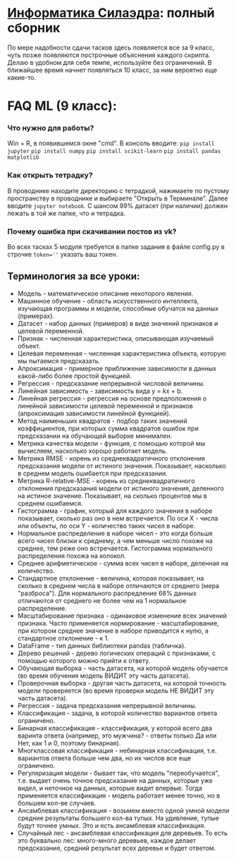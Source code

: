 # [Информатика Силаэдра](https://codingprojects.ru): полный сборник
По мере надобности сдачи тасков здесь появляется все за 9 класс, чуть позже появляются построчные объяснения каждого скрипта.
Делаю в удобном для себя темпе, используйте без ограничений.
В ближайшее время начнет появляться 10 класс, за ним вероятно еще какие-то. 

# FAQ ML (9 класс):
### Что нужно для работы?
Win + R, в появившемся окне "cmd". В консоль вводите:
```pip install jupyter```
```pip install numpy```
```pip install scikit-learn```
```pip install pandas matplotlib```
### Как открыть тетрадку?
В проводнике находите директорию с тетрадкой, нажимаете по пустому пространству в проводнике и выбираете "Открыть в Терминале". Далее вводите ```jupyter notebook```. С шансом 99% датасет (при наличии) должен лежать в той же папке, что и тетрадка.

### Почему ошибка при скачивании постов из vk?
Во всех тасках 5 модуля требуется в папке задания в файле config.py в строчке ```token=''``` указать ваш токен.

## Терминология за все уроки:
* Модель - математическое описание некоторого явления.
* Машинное обучение - область искусственного интеллекта, изучающая программы и модели, способные обучатся на данных (примерах).
* Датасет - набор данных (примеров) в виде значений признаков и целевой переменной.
* Признак - численная характеристика, описывающая изучаемый объект.
* Целевая переменная - численная характеристика объекта, которую мы пытаемся предсказать.
* Апроксимация - примерное приближение зависимости в данных какой-либо более простой функцией.
* Регрессия - предсказание непрерывной числовой величины.
* Линейная зависимость - зависимость вида y = kx + b.
* Линейная регрессия - регрессия на основе предположения о линейной зависимости целевой переменной и признаков (апроксимация зависимости линейной функцией).
* Метод наименьших квадратов - подбор таких значений коэффициентов, при которых сумма квадратов ошибок при предсказании на обучающей выборке минимален.
* Метрика качества модели - функция, с помощью которой мы вычисляем, насколько хорошо работает модель.
* Метрика RMSE - корень из среднеквадратичного отклонения предсказания модели от истиного значения. Показывает, насколько в среднем модель ошибается при предсказании.
* Метрика R-relative-MSE - корень из среднеквадратичного отклонения предсказания модели от истиного значения, деленного на истиное значение. Показывает, на сколько процентов мы в среднем ошибаемся.
* Гистограмма - график, который для каждого значения в наборе показывает, сколько раз оно в нем встречается. По оси X - числа или объекты, по оси Y - количество таких чисел в наборе.
* Нормальное распределение в наборе чисел - это когда больше всего чисел близки к среднему, а чем меньше число похоже на среднее, тем реже оно встречается. Гистограмма нормального распределения похожа на колокол.
* Среднее арифметическое - сумма всех чисел в наборе, деленная на количество.
* Стандартное отклонение - величина, которая показывает, на сколько в среднем числа в наборе отличаются от среднего (мера "разброса"). Для нормального распредление 68% данных отличаются от среднего не более чем на 1 нормальное распределение.
* Масштабирование признака - одинаковое изменение всех значений признака. Часто применяется нормирование - масштабирование, при котором среднее значение в наборе приводится к нулю, а стандартное отклонение - к 1.
* DataFrame - тип данных библиотеки pandas (табличка).
* Дерево решений - дерево логических операций с признаками, с помощью которого можно прийти к ответу.
* Обучающая выборка - часть датасета, на которой модель обучается (во время обучения модель ВИДИТ эту часть датасета).
* Проверочная выборка - другая часть датасета, на которой точность модели проверяется (во время проверки модель НЕ ВИДИТ эту часть датасета).
* Регрессия - задача предсказания непрерывной величины.
* Классификация - задача, в которой количество вариантов ответа ограничено.
* Бинарная классификация - классификация, у которой всего два варинта ответа (например, это мужчина? - ответы только Да или Нет, как 1 и 0, поэтому бинарная).
* Многклассовая классификация - небинарная классификация, т.е. вариантов ответа больше чем два, но их числов все еще ограничено.
* Регуляризация модели - бывает так, что модель "переобучается", т.е. выдает очень точное предсказание на данных, которые уже видел, и неточное на данных, которые видит впервые. Тогда применяется классификация - модель работает менее точно, но в большем кол-ве случаев.
* Ансамблевая классификация - возьмем вместо одной умной модели средние результаты большего кол-ва тупых. На удивление, тупые будут точнее умных. Это и есть ансамблевая классификация.
* Случайный лес - ансамблевая классификация для деревьев. То есть это буквально лес: много-много деревьев, каждое делает предсказание, средний результат всех деревье и будет ответом.

